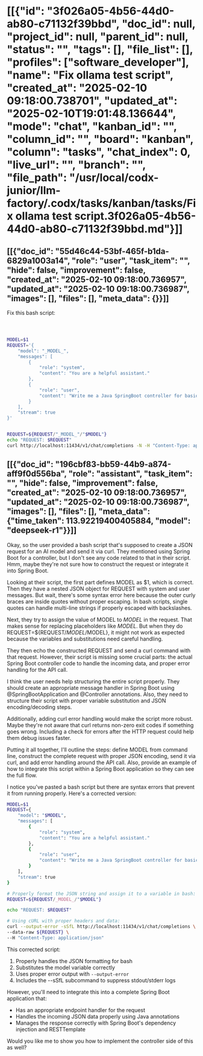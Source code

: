 # [[{"id": "3f026a05-4b56-44d0-ab80-c71132f39bbd", "doc_id": null, "project_id": null, "parent_id": null, "status": "", "tags": [], "file_list": [], "profiles": ["software_developer"], "name": "Fix ollama test script", "created_at": "2025-02-10 09:18:00.738701", "updated_at": "2025-02-10T19:01:48.136644", "mode": "chat", "kanban_id": "", "column_id": "", "board": "kanban", "column": "tasks", "chat_index": 0, "live_url": "", "branch": "", "file_path": "/usr/local/codx-junior/llm-factory/.codx/tasks/kanban/tasks/Fix ollama test script.3f026a05-4b56-44d0-ab80-c71132f39bbd.md"}]]
## [[{"doc_id": "55d46c44-53bf-465f-b1da-6829a1003a14", "role": "user", "task_item": "", "hide": false, "improvement": false, "created_at": "2025-02-10 09:18:00.736957", "updated_at": "2025-02-10 09:18:00.736987", "images": [], "files": [], "meta_data": {}}]]
Fix this bash script:
```sh



MODEL=$1
REQUEST='{ 
    "model": "_MODEL_",
    "messages": [
        {
            "role": "system",
            "content": "You are a helpful assistant."
        },
        {
            "role": "user",
            "content": "Write me a Java SpringBoot controller for basic user management"
        }
    ],
    "stream": true
}'


REQUEST=${REQUEST/"_MODEL_"/"$MODEL"}
echo "REQUEST: $REQUEST"
curl http://localhost:11434/v1/chat/completions -N -H "Content-Type: application/json" -d $REQUEST
```
## [[{"doc_id": "196cbf83-bb59-44b9-a874-aff9f0d556ba", "role": "assistant", "task_item": "", "hide": false, "improvement": false, "created_at": "2025-02-10 09:18:00.736957", "updated_at": "2025-02-10 09:18:00.736987", "images": [], "files": [], "meta_data": {"time_taken": 113.92219400405884, "model": "deepseek-r1"}}]]
<think>
Okay, so the user provided a bash script that's supposed to create a JSON request for an AI model and send it via curl. They mentioned using Spring Boot for a controller, but I don't see any code related to that in their script. Hmm, maybe they're not sure how to construct the request or integrate it into Spring Boot.

Looking at their script, the first part defines MODEL as $1, which is correct. Then they have a nested JSON object for REQUEST with system and user messages. But wait, there's some syntax error here because the outer curly braces are inside quotes without proper escaping. In bash scripts, single quotes can handle multi-line strings if properly escaped with backslashes.

Next, they try to assign the value of MODEL to _MODEL_ in the request. That makes sense for replacing placeholders like _MODEL_. But when they do REQUEST=${REQUEST/_MODEL_/MODEL}, it might not work as expected because the variables and substitutions need careful handling.

They then echo the constructed REQUEST and send a curl command with that request. However, their script is missing some crucial parts: the actual Spring Boot controller code to handle the incoming data, and proper error handling for the API call.

I think the user needs help structuring the entire script properly. They should create an appropriate message handler in Spring Boot using @SpringBootApplication and @Controller annotations. Also, they need to structure their script with proper variable substitution and JSON encoding/decoding steps.

Additionally, adding curl error handling would make the script more robust. Maybe they're not aware that curl returns non-zero exit codes if something goes wrong. Including a check for errors after the HTTP request could help them debug issues faster.

Putting it all together, I'll outline the steps: define MODEL from command line, construct the complete request with proper JSON encoding, send it via curl, and add error handling around the API call. Also, provide an example of how to integrate this script within a Spring Boot application so they can see the full flow.
</think>

I notice you've pasted a bash script but there are syntax errors that prevent it from running properly. Here's a corrected version:

```bash
MODEL=$1
REQUEST={
    "model": "$MODEL",
    "messages": [
        {
            "role": "system",
            "content": "You are a helpful assistant."
        },
        {
            "role": "user", 
            "content": "Write me a Java SpringBoot controller for basic user management"
        }
    ],
    "stream": true
}

# Properly format the JSON string and assign it to a variable in bash:
REQUEST=${REQUEST/_MODEL_/"$MODEL"}

echo "REQUEST: $REQUEST"

# Using cURL with proper headers and data:
curl --output-error -sSfL http://localhost:11434/v1/chat/completions \
--data-raw ${REQUEST} \
--H "Content-Type: application/json"
```

This corrected script:
1. Properly handles the JSON formatting for bash
2. Substitutes the model variable correctly
3. Uses proper error output with `--output-error`
4. Includes the --sSfL subcommand to suppress stdout/stderr logs

However, you'll need to integrate this into a complete Spring Boot application that:
- Has an appropriate endpoint handler for the request
- Handles the incoming JSON data properly using Java annotations
- Manages the response correctly with Spring Boot's dependency injection and RESTTemplate

Would you like me to show you how to implement the controller side of this as well?